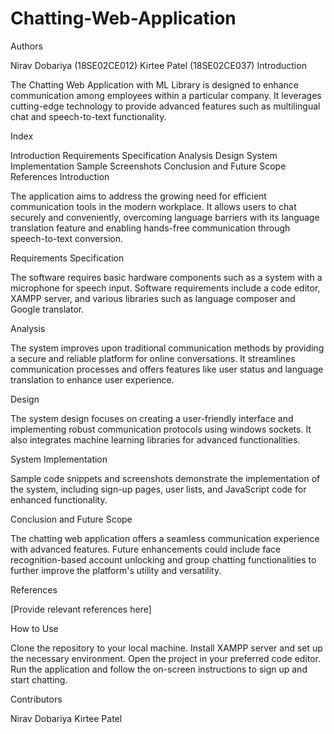 # Chatting-Web-Application

Authors

Nirav Dobariya (18SE02CE012)
Kirtee Patel (18SE02CE037)
Introduction

The Chatting Web Application with ML Library is designed to enhance communication among employees within a particular company. It leverages cutting-edge technology to provide advanced features such as multilingual chat and speech-to-text functionality.

Index

Introduction
Requirements Specification
Analysis
Design
System Implementation
Sample Screenshots
Conclusion and Future Scope
References
Introduction

The application aims to address the growing need for efficient communication tools in the modern workplace. It allows users to chat securely and conveniently, overcoming language barriers with its language translation feature and enabling hands-free communication through speech-to-text conversion.

Requirements Specification

The software requires basic hardware components such as a system with a microphone for speech input. Software requirements include a code editor, XAMPP server, and various libraries such as language composer and Google translator.

Analysis

The system improves upon traditional communication methods by providing a secure and reliable platform for online conversations. It streamlines communication processes and offers features like user status and language translation to enhance user experience.

Design

The system design focuses on creating a user-friendly interface and implementing robust communication protocols using windows sockets. It also integrates machine learning libraries for advanced functionalities.

System Implementation

Sample code snippets and screenshots demonstrate the implementation of the system, including sign-up pages, user lists, and JavaScript code for enhanced functionality.

Conclusion and Future Scope

The chatting web application offers a seamless communication experience with advanced features. Future enhancements could include face recognition-based account unlocking and group chatting functionalities to further improve the platform's utility and versatility.

References

[Provide relevant references here]

How to Use

Clone the repository to your local machine.
Install XAMPP server and set up the necessary environment.
Open the project in your preferred code editor.
Run the application and follow the on-screen instructions to sign up and start chatting.

Contributors

Nirav Dobariya
Kirtee Patel
